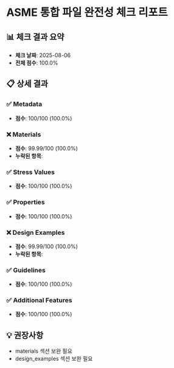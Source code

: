 # ASME 통합 파일 완전성 체크 리포트

## 📊 체크 결과 요약
- **체크 날짜**: 2025-08-06
- **전체 점수**: 100.0%

## 📋 상세 결과

### ✅ Metadata
- **점수**: 100/100 (100.0%)

### ❌ Materials
- **점수**: 99.99/100 (100.0%)
- **누락된 항목**: 

### ✅ Stress Values
- **점수**: 100/100 (100.0%)

### ✅ Properties
- **점수**: 100/100 (100.0%)

### ❌ Design Examples
- **점수**: 99.99/100 (100.0%)
- **누락된 항목**: 

### ✅ Guidelines
- **점수**: 100/100 (100.0%)

### ✅ Additional Features
- **점수**: 100/100 (100.0%)

## 💡 권장사항
- materials 섹션 보완 필요
- design_examples 섹션 보완 필요
